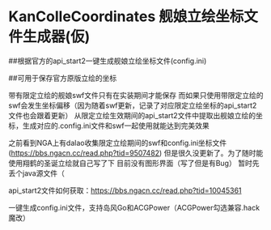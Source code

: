 KanColleCoordinates
舰娘立绘坐标文件生成器(仮)
====
##根据官方的api_start2一键生成舰娘立绘坐标文件(config.ini)

##可用于保存官方原版立绘的坐标

带有限定立绘的舰娘swf文件只有在实装期间才能保存
而如果只使用带限定立绘的swf会发生坐标偏移（因为随着swf更新，记录了对应限定立绘坐标的api_start2文件也会跟着更新）
从限定立绘生效期间的api_start2文件中提取出舰娘立绘的坐标，生成对应的.config.ini文件和swf一起使用就能达到完美效果

之前看到NGA上有dalao收集限定立绘期间的swf和config.ini坐标文件(https://bbs.ngacn.cc/read.php?tid=9507482)
但是很久没更新了。为了随时能使用翔鹤的圣诞立绘就自己写了下
目前没有图形界面（写了但是有Bug）
暂时先丢个java源文件（

api_start2文件如何获取：https://bbs.ngacn.cc/read.php?tid=10045361

一键生成config.ini文件，支持岛风Go和ACGPower（ACGPower勾选兼容.hack魔改）

